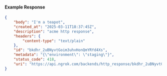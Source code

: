 <!-- Code generated for API Clients. DO NOT EDIT. -->

#### Example Response

```json
{
	"body": "I'm a teapot",
	"created_at": "2025-03-11T18:37:45Z",
	"description": "acme http response",
	"headers": {
		"content-type": "text/plain"
	},
	"id": "bkdhr_2uBNyvtGoim3uhvHonQmYRYd4Xs",
	"metadata": "{\"environment\": \"staging\"}",
	"status_code": 418,
	"uri": "https://api.ngrok.com/backends/http_response/bkdhr_2uBNyvtGoim3uhvHonQmYRYd4Xs"
}
```
